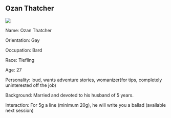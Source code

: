   
  

## Ozan Thatcher

  
  

![](https://lh7-us.googleusercontent.com/QUojpItAwSpb6c3AuxIgAiCNdAGSi7nnpCIRJUdT4tdwWp6qtDK-g9UB-PjIKglfflJsTqWkHMC90bypoqwT_tXvaHMpidEITuJB0iWWrXNnQ6mUkfaluCPDu3S-XfC8NrKrks-jLo1psq24bXwE_Rc)

Name: Ozan Thatcher

  

Orientation: Gay

  

Occupation: Bard

  

Race: Tiefling

  

Age: 27

  

Personality: loud, wants adventure stories, womanizer(for tips, completely uninterested off the job)

  

Background: Married and devoted to his husband of 5 years.

  

Interaction: For 5g a line (minimum 20g), he will write you a ballad (available next session)